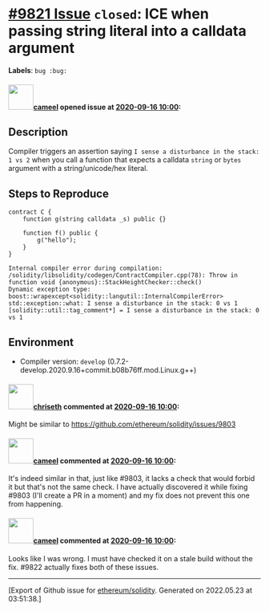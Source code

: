# [\#9821 Issue](https://github.com/ethereum/solidity/issues/9821) `closed`: ICE when passing string literal into a calldata argument
**Labels**: `bug :bug:`


#### <img src="https://avatars.githubusercontent.com/u/137030?v=4" width="50">[cameel](https://github.com/cameel) opened issue at [2020-09-16 10:00](https://github.com/ethereum/solidity/issues/9821):

## Description
Compiler triggers an assertion saying `I sense a disturbance in the stack: 1 vs 2` when you call a function that expects a calldata `string` or `bytes` argument with a string/unicode/hex literal.

## Steps to Reproduce
```solidity
contract C {
    function g(string calldata _s) public {}

    function f() public {
        g("hello");
    }
}
```
```
Internal compiler error during compilation:
/solidity/libsolidity/codegen/ContractCompiler.cpp(78): Throw in function void {anonymous}::StackHeightChecker::check()
Dynamic exception type: boost::wrapexcept<solidity::langutil::InternalCompilerError>
std::exception::what: I sense a disturbance in the stack: 0 vs 1
[solidity::util::tag_comment*] = I sense a disturbance in the stack: 0 vs 1
```

## Environment

- Compiler version: `develop` (0.7.2-develop.2020.9.16+commit.b08b76ff.mod.Linux.g++)

#### <img src="https://avatars.githubusercontent.com/u/9073706?v=4" width="50">[chriseth](https://github.com/chriseth) commented at [2020-09-16 10:00](https://github.com/ethereum/solidity/issues/9821#issuecomment-693312980):

Might be similar to https://github.com/ethereum/solidity/issues/9803

#### <img src="https://avatars.githubusercontent.com/u/137030?v=4" width="50">[cameel](https://github.com/cameel) commented at [2020-09-16 10:00](https://github.com/ethereum/solidity/issues/9821#issuecomment-693316498):

It's indeed similar in that, just like #9803, it lacks a check that would forbid it but that's not the same check. I have actually discovered it while fixing #9803 (I'll create a PR in a moment) and my fix does not prevent this one from happening.

#### <img src="https://avatars.githubusercontent.com/u/137030?v=4" width="50">[cameel](https://github.com/cameel) commented at [2020-09-16 10:00](https://github.com/ethereum/solidity/issues/9821#issuecomment-693327758):

Looks like I was wrong. I must have checked it on a stale build without the fix. #9822 actually fixes both of these issues.


-------------------------------------------------------------------------------



[Export of Github issue for [ethereum/solidity](https://github.com/ethereum/solidity). Generated on 2022.05.23 at 03:51:38.]

